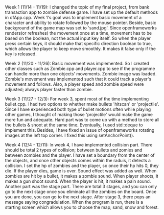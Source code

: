 Week 1 (11/14 - 11/19):
I changed the topic of my final project, from bank transaction app to zombie defense game. I have set up the default methods in ofApp.cpp. Week 1's goal was to implement basic movement of a character and ability to rotate followed by the mouse pointer. Beside, basic background of the game map was set to 'sand.jpg'. Since openframeworks renders(or refreshes) the movement once at a time, movement has to be based on the boolean, not the actual input key itself. So when the player press certain keys, it should make that specific direction boolean to true, which allows the player to keep move smoothly. It makes it false only if the key is released.

Week 2 (11/20 - 11/26):
Basic movement was implemented. So I created other classes such as Zombie.cpp and player.cpp to see if the programme can handle more than one objects' movements. Zombie image was loaded. Zombie's movement was implemented such that it could track a player's movement and follows. Also, a player speed and zombie speed were adjusted; always player faster than zombie.

Week 3 (11/27 - 12/3):
For week 3, spent most of the time implementing bullet.cpp. I had two options to whether make bullets 'hitscan' or 'projectile'. Since I have experienced both type of bullet motions often while playing other games, I thought of making those 'projectile' would make the game more fun and adequate. Hard part was to come up with a method to store all the bullets & shoot at the same time. Eventually, I used std::deque to implement this.
Besides, I have fixed an issue of openframeworks rotating images at the left top corner. I fixed this using setAnchorPoint(). 

Week 4 (12/4 - 12/11):
In week 4, I have implemented collision part. There should be total 2 types of collision; between bullets and zomies and between zombies and the player. I have set a boundary from the center of the objects, and once other objects comes within the raduis, it detects a collision. I set the hp of zombies and the player, so once their hp hits 0, they die. If the player dies, game is over. Sound effect was added as well. When zombies are hit by a bullet, it makes a zombie sound. When player shoots, it makes a gun shoot sound. When the player is hit, it makes a pain sound.
Another part was the stage part. There are total 3 stages, and you can only go to the next stage once you eliminate all the zombies on the board. Once you are done, you can go to the next stage. After stage 3, there pops an message saying congradulation. 
When the program is run, there is a starting screen which allows you to choose the map; sand, snow and forest. 
